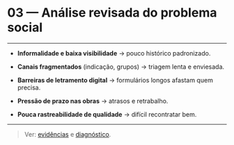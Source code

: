 # 03 — Análise revisada do problema social

--- 

- **Informalidade e baixa visibilidade** → pouco histórico padronizado.  

- **Canais fragmentados** (indicação, grupos) → triagem lenta e enviesada.  

- **Barreiras de letramento digital** → formulários longos afastam quem precisa.  

- **Pressão de prazo nas obras** → atrasos e retrabalho.  

- **Pouca rastreabilidade de qualidade** → difícil recontratar bem.

---

> Ver: [evidências](./evidencias_problema_sociedade.md) e [diagnóstico](./diagnostico_problema_sociedade.md).
